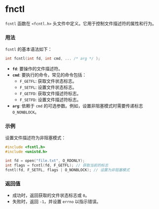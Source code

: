 # fnctl
`fcntl` 函数在 `<fcntl.h>` 头文件中定义。它用于控制文件描述符的属性和行为。

### 用法
`fcntl` 的基本语法如下：

```c++
int fcntl(int fd, int cmd, ... /* arg */ );
```

- **`fd`**: 要操作的文件描述符。
- **`cmd`**: 要执行的命令，常见的命令包括：
  - `F_GETFL`: 获取文件状态标志。
  - `F_SETFL`: 设置文件状态标志。
  - `F_GETFD`: 获取文件描述符标志。
  - `F_SETFD`: 设置文件描述符标志。
- **`arg`**: 依赖于 `cmd` 的可选参数。例如，设置非阻塞模式时需要传递标志 `O_NONBLOCK`。

### 示例
设置文件描述符为非阻塞模式：

```c++
#include <fcntl.h>
#include <unistd.h>

int fd = open("file.txt", O_RDONLY);
int flags = fcntl(fd, F_GETFL); // 获取当前的标志
fcntl(fd, F_SETFL, flags | O_NONBLOCK); // 设置为非阻塞模式
```

### 返回值
- 成功时，返回获取的文件状态标志或 `0`。
- 失败时，返回 `-1`，并设置 `errno` 以指示错误。
